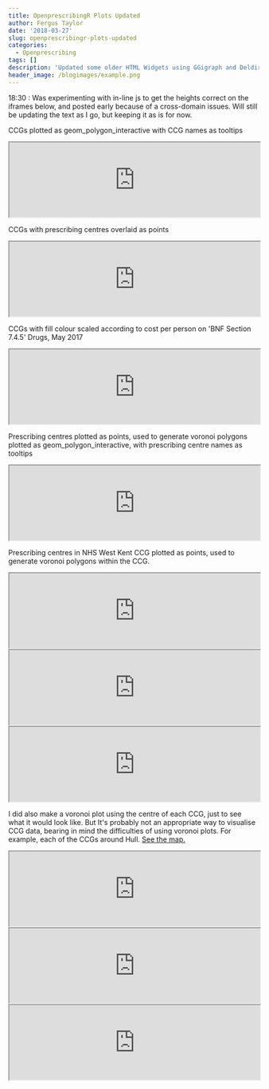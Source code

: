 ```yaml
---
title: OpenprescribingR Plots Updated
author: Fergus Taylor
date: '2018-03-27'
slug: openprescribingr-plots-updated
categories:
  - Openprescribing
tags: []
description: 'Updated some older HTML Widgets using GGigraph and Deldir'
header_image: /blogimages/example.png
---
```


<script>
function reload() {
this.style.height=this.contentDocument.body.scrollHeight +'px';
}
</script>

18:30 : Was experimenting with in-line js to get the heights correct on the iframes below, and posted early because of a cross-domain issues. Will still be updating the text as I go, but keeping it as is for now.

CCGs plotted as geom_polygon_interactive with CCG names as tooltips

<iframe src="https://fergustaylor.github.io/openprescribingR/dev/plot1.html" width="100%" onload="reload()" onresize="reload()">
</iframe>

CCGs with prescribing centres overlaid as points

<iframe src="https://fergustaylor.github.io/openprescribingR/dev/plot2.html" width="100%" onload="this.style.height=this.contentDocument.body.scrollHeight +'px'; onload="this.style.height=this.contentDocument.body.scrollHeight +'px';"" >
</iframe>

CCGs with fill colour scaled according to cost per person on 'BNF Section 7.4.5' Drugs, May 2017

<iframe src="https://fergustaylor.github.io/openprescribingR/dev/plot5.html" width="100%" onload="this.style.height=this.contentDocument.body.scrollHeight +'px';" >
</iframe>

Prescribing centres plotted as points, used to generate voronoi polygons plotted as geom_polygon_interactive, with prescribing centre names as tooltips

<iframe src="https://fergustaylor.github.io/openprescribingR/dev/plot6.html" width="100%" onload="this.style.height=this.contentDocument.body.scrollHeight +'px';" >
</iframe>

Prescribing centres in NHS West Kent CCG plotted as points, used to generate voronoi polygons within the CCG.

<iframe src="https://fergustaylor.github.io/openprescribingR/dev/plot7.5.html" width="100%" onload="this.style.height=this.contentDocument.body.scrollHeight +'px';" >
</iframe>

<iframe src="https://fergustaylor.github.io/openprescribingR/dev/plot8.5.html" width="100%" onload="this.style.height=this.contentDocument.body.scrollHeight +'px';" >
</iframe>

<iframe src="https://fergustaylor.github.io/openprescribingR/dev/plot10.html" width="100%" onload="this.style.height=this.contentDocument.body.scrollHeight +'px';" >
</iframe>

I did also make a voronoi plot using the centre of each CCG, just to see what it would look like. But It's probably not an appropriate way to visualise CCG data, bearing in mind the difficulties of using voronoi plots. For example, each of the CCGs around Hull. [See the map.](https://fergustaylor.github.io/openprescribingR/dev/plot11compared.html)

<iframe src="https://fergustaylor.github.io/openprescribingR/dev/plot12.html" width="100%" onload="this.style.height=this.contentDocument.body.scrollHeight +'px';" >
</iframe>

<iframe src="https://fergustaylor.github.io/openprescribingR/dev/plot12.5.html" width="100%" onload="this.style.height=this.contentDocument.body.scrollHeight +'px';" >
</iframe>

<iframe src="https://fergustaylor.github.io/openprescribingR/dev/plot12.5.5.html" width="100%" onload="this.style.height=this.contentDocument.body.scrollHeight +'px';" >
</iframe>
